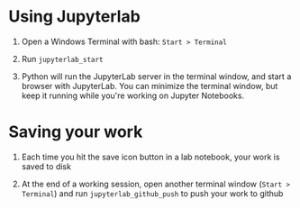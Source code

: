 # Using Jupyterlab

1.  Open a Windows Terminal with bash:  `Start > Terminal`

2.  Run `jupyterlab_start`

3.  Python will run the JupyterLab server in the terminal window, and start a browser with JupyterLab.  You can minimize the terminal window, but keep it running while you're working on Jupyter Notebooks.

# Saving your work
1.  Each time you hit the save icon button in a lab notebook, your work is saved to disk

2.  At the end of a working session, open another terminal window (`Start > Terminal`) and run `jupyterlab_github_push` to push your work to github



